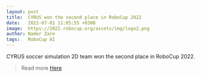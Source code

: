 ```yaml
---
layout: post
title:  CYRUS won the second place in RoboCup 2022
date:   2022-07-01 11:05:55 +0300
image:  https://2022.robocup.org/assets/img/logo2.png
author: Nader Zare
tags:   RoboCup AI
---
```


CYRUS soccer simulation 2D team won the second place in RoboCup 2022.

> Read more [Here](https://docs.google.com/document/d/1mP4SHTXTgdkruqdR7llE3jNgcOpjlB1-N-zHoGmsx0I/edit#)